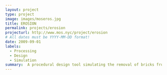 ```yaml
---
layout: project
type: project
image: images/moseros.jpg
title: EROSION
permalink: projects/erosion
projecturl: http://www.mos.nyc/project/erosion
# All dates must be YYYY-MM-DD format!
date: 2009-09-01
labels:
  - Processing
  - Design
  - Simulation
summary:  A procedural design tool simulating the removal of bricks from stacks to create open structures on the verge of collapse.
---
```

